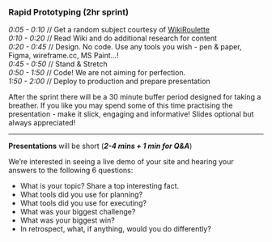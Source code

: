 ### Rapid Prototyping (2hr sprint)
*0:05 - 0:10* // Get a random subject courtesy of [WikiRoulette](http://wikiroulette.co/) \
*0:10 - 0:20* // Read Wiki and do additional research for content \
*0:20 - 0:45* // Design. No code. Use any tools you wish - pen & paper, Figma, wireframe.cc, MS Paint...! \
*0:45 - 0:50* // Stand & Stretch \
*0:50 - 1:50* // Code! We are not aiming for perfection. \
*1:50 - 2:00* // Deploy to production and prepare presentation

After the sprint there will be a 30 minute buffer period designed for taking a breather. If you like you may spend some of this time practising the presentation - make it slick, engaging and informative! Slides optional but always appreciated!

***

**Presentations** will be short (***2-4 mins + 1 min for Q&A***)

We’re interested in seeing a live demo of your site and hearing your answers to the following 6 questions:
- What is your topic? Share a top interesting fact.
- What tools did you use for planning?
- What tools did you use for executing?
- What was your biggest challenge?
- What was your biggest win?
- In retrospect, what, if anything, would you do differently?
